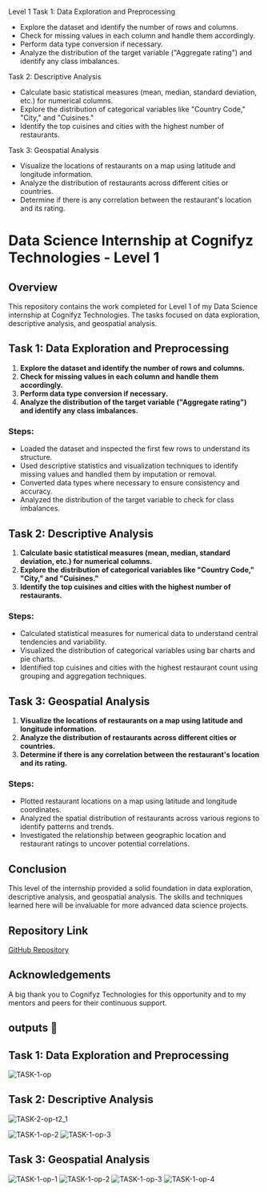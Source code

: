 Level 1
Task 1: Data Exploration and Preprocessing
- Explore the dataset and identify the number of rows and columns.
- Check for missing values in each column and handle them accordingly.
- Perform data type conversion if necessary.
- Analyze the distribution of the target variable ("Aggregate rating") and identify any class imbalances.

Task 2: Descriptive Analysis
- Calculate basic statistical measures (mean, median, standard deviation, etc.) for numerical columns.
- Explore the distribution of categorical variables like "Country Code," "City," and "Cuisines."
- Identify the top cuisines and cities with the highest number of restaurants.

Task 3: Geospatial Analysis
- Visualize the locations of restaurants on a map using latitude and longitude information.
- Analyze the distribution of restaurants across different cities or countries.
- Determine if there is any correlation between the restaurant's location and its rating.


# Data Science Internship at Cognifyz Technologies - Level 1

## Overview

This repository contains the work completed for Level 1 of my Data Science internship at Cognifyz Technologies. The tasks focused on data exploration, descriptive analysis, and geospatial analysis.

## Task 1: Data Exploration and Preprocessing

1. **Explore the dataset and identify the number of rows and columns.**
2. **Check for missing values in each column and handle them accordingly.**
3. **Perform data type conversion if necessary.**
4. **Analyze the distribution of the target variable ("Aggregate rating") and identify any class imbalances.**

### Steps:
- Loaded the dataset and inspected the first few rows to understand its structure.
- Used descriptive statistics and visualization techniques to identify missing values and handled them by imputation or removal.
- Converted data types where necessary to ensure consistency and accuracy.
- Analyzed the distribution of the target variable to check for class imbalances.

## Task 2: Descriptive Analysis

1. **Calculate basic statistical measures (mean, median, standard deviation, etc.) for numerical columns.**
2. **Explore the distribution of categorical variables like "Country Code," "City," and "Cuisines."**
3. **Identify the top cuisines and cities with the highest number of restaurants.**

### Steps:
- Calculated statistical measures for numerical data to understand central tendencies and variability.
- Visualized the distribution of categorical variables using bar charts and pie charts.
- Identified top cuisines and cities with the highest restaurant count using grouping and aggregation techniques.

## Task 3: Geospatial Analysis

1. **Visualize the locations of restaurants on a map using latitude and longitude information.**
2. **Analyze the distribution of restaurants across different cities or countries.**
3. **Determine if there is any correlation between the restaurant's location and its rating.**

### Steps:
- Plotted restaurant locations on a map using latitude and longitude coordinates.
- Analyzed the spatial distribution of restaurants across various regions to identify patterns and trends.
- Investigated the relationship between geographic location and restaurant ratings to uncover potential correlations.

## Conclusion

This level of the internship provided a solid foundation in data exploration, descriptive analysis, and geospatial analysis. The skills and techniques learned here will be invaluable for more advanced data science projects.

## Repository Link

[GitHub Repository](https://github.com/harisaigithub/Cognifyz-Technologies/tree/main/Data%20Science)

## Acknowledgements

A big thank you to Cognifyz Technologies for this opportunity and to my mentors and peers for their continuous support.

## outputs  🔗

## Task 1: Data Exploration and Preprocessing
![TASK-1-op](https://github.com/harisaigithub/Cognifyz-Technologies/assets/114827365/bb472854-ed56-4cf9-8162-6558edc65e8b)


## Task 2: Descriptive Analysis
![TASK-2-op-t2_1](https://github.com/harisaigithub/Cognifyz-Technologies/assets/114827365/e8c0bb89-b5cf-46e0-b41b-66b019baff6d)

![TASK-1-op-2](![op-t2_2](https://github.com/harisaigithub/Cognifyz-Technologies/assets/114827365/2f52bebc-80a3-40e3-a36c-0f6c89b70af3)
)
![TASK-1-op-3](![op-t2_3](https://github.com/harisaigithub/Cognifyz-Technologies/assets/114827365/5b1111e7-d8ba-4730-a317-2355724b5d94)
)

## Task 3: Geospatial Analysis
![TASK-1-op-1](![op-t3_1](https://github.com/harisaigithub/Cognifyz-Technologies/assets/114827365/82906acd-c017-445b-8ce4-0b10bcfc44d3)
)
![TASK-1-op-2](![op-t3_2](https://github.com/harisaigithub/Cognifyz-Technologies/assets/114827365/a9a881b5-60de-46d8-89b2-370482e6cdf2)
)
![TASK-1-op-3](![op-t3_3](https://github.com/harisaigithub/Cognifyz-Technologies/assets/114827365/8ea1a4f0-c46e-438b-804d-aa8d7f8a41af)
)
![TASK-1-op-4](![op-t3_4](https://github.com/harisaigithub/Cognifyz-Technologies/assets/114827365/5b80f7d5-0865-4876-b2af-8da8b01ae565)
)
